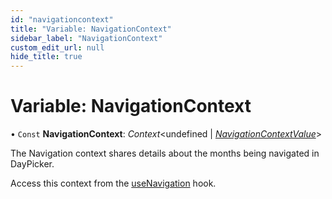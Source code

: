 ```yaml
---
id: "navigationcontext"
title: "Variable: NavigationContext"
sidebar_label: "NavigationContext"
custom_edit_url: null
hide_title: true
---
```


# Variable: NavigationContext

• `Const` **NavigationContext**: *Context*<undefined \| [*NavigationContextValue*](../interfaces/navigationcontextvalue.md)\>

The Navigation context shares details about the months being navigated in DayPicker.

Access this context from the [useNavigation](../functions/usenavigation.md) hook.
